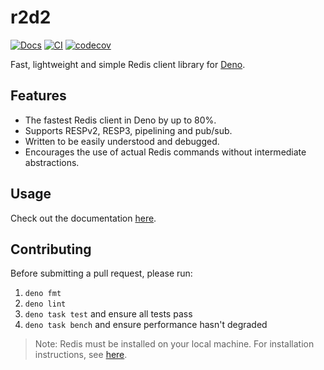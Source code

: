 # r2d2

[![Docs](https://doc.deno.land/badge.svg)](https://doc.deno.land/https://deno.land/x/r2d2/mod.ts)
[![CI](https://github.com/iuioiua/r2d2/actions/workflows/ci.yml/badge.svg)](https://github.com/iuioiua/r2d2/actions/workflows/ci.yml)
[![codecov](https://codecov.io/gh/iuioiua/r2d2/branch/main/graph/badge.svg?token=8IDAVSL014)](https://codecov.io/gh/iuioiua/r2d2)

Fast, lightweight and simple Redis client library for
[Deno](https://deno.land/).

## Features

- The fastest Redis client in Deno by up to 80%.
- Supports RESPv2, RESP3, pipelining and pub/sub.
- Written to be easily understood and debugged.
- Encourages the use of actual Redis commands without intermediate abstractions.

## Usage

Check out the documentation
[here](https://doc.deno.land/https://deno.land/x/r2d2/mod.ts).

## Contributing

Before submitting a pull request, please run:

1. `deno fmt`
2. `deno lint`
3. `deno task test` and ensure all tests pass
4. `deno task bench` and ensure performance hasn't degraded

> Note: Redis must be installed on your local machine. For installation
> instructions, see [here](https://redis.io/docs/getting-started/installation/).
